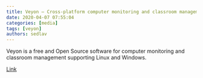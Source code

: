 ```yaml
---
title: Veyon – Cross-platform computer monitoring and classroom management
date: 2020-04-07 07:55:04
categories: [media]
tags: [veyon]
authors: sedlav
---
```


Veyon is a free and Open Source software for computer monitoring and classroom management supporting Linux and Windows.

[Link](https://veyon.io/)
